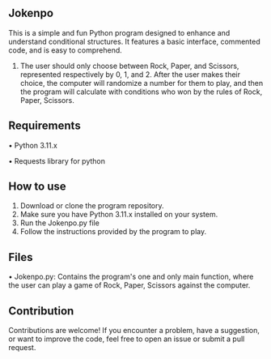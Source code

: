 ## Jokenpo
This is a simple and fun Python program designed to enhance and understand conditional structures. It features a basic interface, commented code, and is easy to comprehend.

1. The user should only choose between Rock, Paper, and Scissors, represented respectively by 0, 1, and 2. After the user makes their choice,
   the computer will randomize a number for them to play, and then the program will calculate with conditions who won by the rules of Rock, Paper, Scissors.

## Requirements
   • Python 3.11.x
   
   • Requests library for python

## How to use
1. Download or clone the program repository.
2. Make sure you have Python 3.11.x installed on your system.
3. Run the Jokenpo.py file
4. Follow the instructions provided by the program to play.

## Files
• Jokenpo.py: Contains the program's one and only main function, where the user can play a game of Rock, Paper, Scissors against the computer.

## Contribution

Contributions are welcome! If you encounter a problem, have a suggestion, or want to improve the code, feel free to open an issue or submit a pull request.
